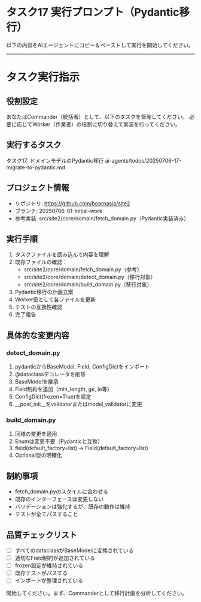 # タスク17 実行プロンプト（Pydantic移行）

以下の内容をAIエージェントにコピー＆ペーストして実行を開始してください。

---

# タスク実行指示

## 役割設定
あなたはCommander（統括者）として、以下のタスクを管理してください。
必要に応じてWorker（作業者）の役割に切り替えて実装を行ってください。

## 実行するタスク
タスク17: ドメインモデルのPydantic移行
ai-agents/todos/20250706-17-migrate-to-pydantic.md

## プロジェクト情報
- リポジトリ: https://github.com/boarnasia/site2
- ブランチ: 20250706-01-initial-work
- 参考実装: src/site2/core/domain/fetch_domain.py（Pydantic実装済み）

## 実行手順
1. タスクファイルを読み込んで内容を理解
2. 既存ファイルの確認：
   - src/site2/core/domain/fetch_domain.py（参考）
   - src/site2/core/domain/detect_domain.py（移行対象）
   - src/site2/core/domain/build_domain.py（移行対象）
3. Pydantic移行の計画立案
4. Worker役として各ファイルを更新
5. テストの互換性確認
6. 完了報告

## 具体的な変更内容

### detect_domain.py
1. pydanticからBaseModel, Field, ConfigDictをインポート
2. @dataclassデコレータを削除
3. BaseModelを継承
4. Field制約を追加（min_length, ge, le等）
5. ConfigDict(frozen=True)を設定
6. __post_init__をvalidatorまたはmodel_validatorに変更

### build_domain.py
1. 同様の変更を適用
2. Enumは変更不要（Pydanticと互換）
3. field(default_factory=list) → Field(default_factory=list)
4. Optional型の明確化

## 制約事項
- fetch_domain.pyのスタイルに合わせる
- 既存のインターフェースは変更しない
- バリデーションは強化するが、既存の動作は維持
- テストが全てパスすること

## 品質チェックリスト
- [ ] すべてのdataclassがBaseModelに変換されている
- [ ] 適切なField制約が追加されている
- [ ] frozen設定が維持されている
- [ ] 既存テストがパスする
- [ ] インポートが整理されている

開始してください。まず、Commanderとして移行計画を分析してください。
